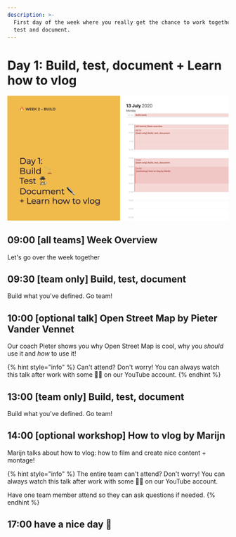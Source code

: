 ```yaml
---
description: >-
  First day of the week where you really get the chance to work together. Build,
  test and document.
---
```


# Day 1: Build, test, document + Learn how to vlog

![](../../.gitbook/assets/osoc-2020-cal-week-2.001.jpeg.001.jpeg)

## 09:00 \[all teams\] Week Overview

Let's go over the week together

## 09:30 \[team only\] Build, test, document

Build what you've defined. Go team!

## 10:00 \[optional talk\] Open Street Map by Pieter Vander Vennet

Our coach Pieter shows you why Open Street Map is cool, why you _should_ use it and _how_ to use it!

{% hint style="info" %}
Can't attend? Don't worry! You can always watch this talk after work with some 🍿🥤 on our YouTube account.
{% endhint %}

## 13:00 \[team only\] Build, test, document

Build what you've defined. Go team!

## 14:00 \[optional workshop\] How to vlog by Marijn

Marijn talks about how to vlog: how to film and create nice content + montage!

{% hint style="info" %}
The entire team can't attend? Don't worry! You can always watch this talk after work with some 🍿🥤 on our YouTube account.  
  
Have one team member attend so they can ask questions if needed.
{% endhint %}

## 17:00 have a nice day 🥳

